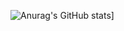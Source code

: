 ![Anurag's GitHub stats](https://github-readme-stats.vercel.app/api?username=joelkalil&show_icons=true&theme=radical)]
